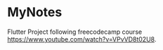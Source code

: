 # MyNotes

Flutter Project following freecodecamp course https://www.youtube.com/watch?v=VPvVD8t02U8.
